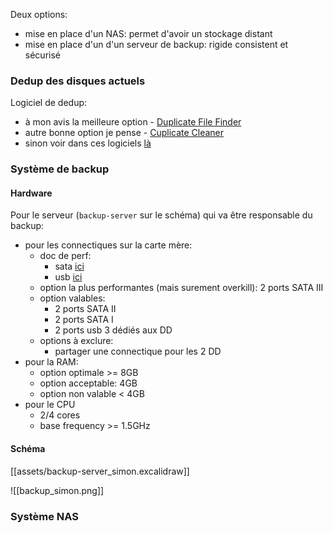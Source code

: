 Deux options:
- mise en place d'un NAS: permet d'avoir un stockage distant 
- mise en place d'un d'un serveur de backup: rigide consistent et sécurisé

### Dedup des disques actuels

Logiciel de dedup: 
- à mon avis la meilleure option - [Duplicate File Finder](https://www.auslogics.com/en/software/duplicate-file-finder/)
- autre bonne option je pense - [Cuplicate Cleaner](https://www.pcastuces.com/logitheque/duplicate_cleaner.htm)
- sinon voir dans ces logiciels [là](https://www.ionos.com/digitalguide/server/know-how/finding-duplicate-files-in-windows/) 

### Système de backup

#### Hardware

Pour le serveur (`backup-server` sur le schéma) qui va être responsable du backup:
- pour les connectiques sur la carte mère:
	- doc de perf:
		- sata [ici](https://support-fr.wd.com/app/answers/detailweb/a_id/39798/~/diff%C3%A9rence-entre-sata-i%2C-sata-ii-et-sata-iii)
		- usb [ici](https://tripplite.eaton.com/products/usb-connectivity-types-standards#usb-standards)
	- option la plus performantes (mais surement overkill): 2 ports SATA  III
	- option valables:
		- 2 ports SATA II
		- 2 ports SATA I
		- 2 ports usb 3 dédiés aux DD
	- options à exclure:
		- partager une connectique pour les 2 DD
- pour la RAM:
	- option optimale >= 8GB
	- option acceptable: 4GB
	- option non valable < 4GB
- pour le CPU
	- 2/4 cores
	- base frequency >= 1.5GHz

#### Schéma

[[assets/backup-server_simon.excalidraw]]

![[backup_simon.png]]


### Système NAS

